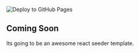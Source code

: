 ![Deploy to GitHub Pages](https://github.com/dhbalaji/github_actions_with_react/workflows/Deploy%20to%20GitHub%20Pages/badge.svg)

## Coming Soon 

Its going to be an awesome react seeder template.
